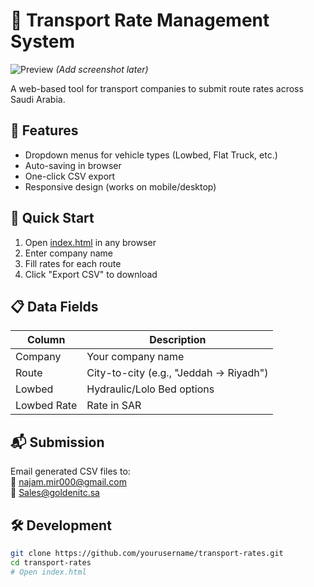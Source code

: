# 🚛 Transport Rate Management System

![Preview](preview.png) *(Add screenshot later)*

A web-based tool for transport companies to submit route rates across Saudi Arabia.

## 🌟 Features
- Dropdown menus for vehicle types (Lowbed, Flat Truck, etc.)
- Auto-saving in browser
- One-click CSV export
- Responsive design (works on mobile/desktop)

## 🚀 Quick Start
1. Open [index.html](transport_rates.html) in any browser
2. Enter company name
3. Fill rates for each route
4. Click "Export CSV" to download

## 📋 Data Fields
| Column | Description |
|--------|-------------|
| Company | Your company name |
| Route | City-to-city (e.g., "Jeddah → Riyadh") |
| Lowbed | Hydraulic/Lolo Bed options |
| Lowbed Rate | Rate in SAR |

## 📬 Submission
Email generated CSV files to:  
📧 najam.mir000@gmail.com  
📧 Sales@goldenitc.sa


## 🛠️ Development
```bash
git clone https://github.com/yourusername/transport-rates.git
cd transport-rates
# Open index.html
